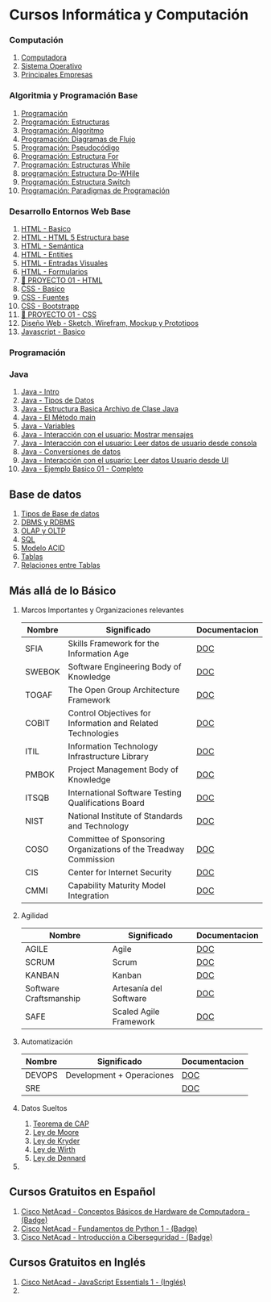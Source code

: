 # Cursos Informática y Computación
### Computación
1. [Computadora](01.Computadora.md)
2. [Sistema Operativo](01.SistemaOperativo.md)
3. [Principales Empresas](01.Empresas.md)

### Algoritmia y Programación Base
1.  [Programación](01.Programacion.md)
2.  [Programación: Estructuras](02.Estructuras.md)
3.  [Programación: Algoritmo](02.Algoritmos.md)
4.  [Programación: Diagramas de Flujo](02.DiagramasDeFlujo.md)
5.  [Programación: Pseudocódigo](02.Pseudocodigo.md)
6.  [Programación: Estructura For](02.EstructuraForI.md)
7.  [Programación: Estructuras While](02.EstructuraWhile.md)
8.  [programación: Estructura Do-WHile](02.EstructuraDoWhile.md)
9.  [Programación: Estructura Switch](02.EstructuraSwitch.md)
10. [Programación: Paradigmas de Programación](13.ParadigmasProgramacion.md)

### Desarrollo Entornos Web Base
1. [HTML - Basico](10.Html.md)
2. [HTML - HTML 5 Estructura base](15.HTML5Base.md)
3. [HTML - Semántica](10.HtmlSemantico.md)
4. [HTML - Entities](14.HtmlEntities.md)
5. [HTML - Entradas Visuales](16.HtmlVisuales.md)
6. [HTML - Formularios](17.HtmlForms.md)
7. [🥼 PROYECTO 01 - HTML](18.Proyecto01Html.md)
8. [CSS - Basico](11.Css.md)
9. [CSS - Fuentes](11.CssFuentes.md)
10. [CSS - Bootstrapp](11.CssBootstrap.md)
11. [🥼 PROYECTO 01 - CSS](18.Proyecto01CSS.md)
12. [Diseño Web - Sketch, Wirefram, Mockup y Prototipos](11.DisenoAplicaciones.md)
13. [Javascript - Basico](12.Javascript.md)

### Programación
### Java
1. [Java - Intro](13.JavaIntro.md)
2. [Java - Tipos de Datos](02.tipos.md)
3. [Java - Estructura Basica Archivo de Clase Java](03.EstructuraBasicaArchivo.md)
4. [Java - El Método main](04.ElMetodoMain.md)
5. [Java - Variables](05.Variables.md)
6. [Java - Interacción con el usuario: Mostrar mensajes](06.MostrarMensajes.md)
7. [Java - Interacción con el usuario: Leer datos de usuario desde consola](07.LeerDatosUsuario.md)
8. [Java - Conversiones de datos](08.ConversionesDatos.md)
9. [Java - Interacción con el usuario: Leer datos Usuario desde UI](09.LeerDatosUsuario_UI.md)
10. [Java - Ejemplo Basico 01 - Completo](100.Ejemplo01.md)

## Base de datos
1.  [Tipos de Base de datos](20.BaseDatosTipos.md)
2.  [DBMS y RDBMS](20.DBMSRDBMS.md)
3.  [OLAP y OLTP](20.OLAPyOLTP.md)
4.  [SQL](20.SQL.md)
5.  [Modelo ACID](20.ModeloACID.md)
6.  [Tablas](20.SQLTablas.md)
7.  [Relaciones entre Tablas](20.SQLRelacionesTablas.md)


## Más allá de lo Básico
1.  Marcos Importantes y Organizaciones relevantes

    |Nombre|Significado|Documentacion|
    |---|---|---
    |SFIA|Skills Framework for the Information Age|[DOC](80.SFIA.md)
    |SWEBOK|Software Engineering Body of Knowledge|[DOC](80.SWEBOK.md)
    |TOGAF|The Open Group Architecture Framework|[DOC](80.TOGAF.md)
    |COBIT|Control Objectives for Information and Related Technologies|[DOC](80.COBIT.md)
    |ITIL|Information Technology Infrastructure Library|[DOC](80.ITIL.md)
    |PMBOK|Project Management Body of Knowledge|[DOC](80.PMBOK.md)
    |ITSQB|International Software Testing Qualifications Board|[DOC](80.ISTQB.md)
    |NIST|National Institute of Standards and Technology|[DOC](80.NIST.md)
    |COSO|Committee of Sponsoring Organizations of the Treadway Commission|[DOC](80.COSO.md)
    |CIS|Center for Internet Security|[DOC](80.CIS.md)
    |CMMI|Capability Maturity Model Integration|[DOC](80.CMMI.md)

2.  Agilidad

    |Nombre|Significado|Documentacion|
    |---|---|---
    |AGILE|Agile|[DOC](80.AGILE.md)
    |SCRUM|Scrum|[DOC](80.SCRUM.md)
    |KANBAN|Kanban|[DOC](80.KANBAN.md)
    |Software Craftsmanship|Artesanía del Software|[DOC](80.CRAFTSMANSHIP.md)
    |SAFE|Scaled Agile Framework|[DOC](80.SAFE.md)

3.  Automatización

    |Nombre|Significado|Documentacion|
    |---|---|---
    |DEVOPS|Development + Operaciones|[DOC](80.DEVOPS.md)
    |SRE||[DOC](80.SRE.md)

4.  Datos Sueltos
    1.  [Teorema de CAP](19.TeoremaCAP.md)
    2.  [Ley de Moore](19.LeyMoore.md)
    3.  [Ley de Kryder](19.LeyKryder.md)
    4.  [Ley de Wirth](19.LeyWorth.md)
    5.  [Ley de Dennard](19.LeyDennard.md)
5.  

## Cursos Gratuitos en Español
1.  [Cisco NetAcad - Conceptos Básicos de Hardware de Computadora - (Badge)](https://www.netacad.com/es/courses/computer-hardware-basics?courseLang=es-XL)
2.  [Cisco NetAcad - Fundamentos de Python 1 - (Badge)](https://www.netacad.com/es/courses/python-essentials-1?courseLang=es-XL)
3.  [Cisco NetAcad - Introducción a Ciberseguridad - (Badge)](https://www.netacad.com/es/courses/introduction-to-cybersecurity?courseLang=es-XL)

## Cursos Gratuitos en Inglés
1.  [Cisco NetAcad - JavaScript Essentials 1 - (Inglés)](https://www.netacad.com/es/courses/javascript-essentials-1?courseLang=en-US)
2.  